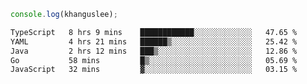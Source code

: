 ```js
console.log(khanguslee);
```

<!--START_SECTION:waka-->

```txt
TypeScript   8 hrs 9 mins    ████████████░░░░░░░░░░░░░   47.65 %
YAML         4 hrs 21 mins   ██████▒░░░░░░░░░░░░░░░░░░   25.42 %
Java         2 hrs 12 mins   ███▒░░░░░░░░░░░░░░░░░░░░░   12.86 %
Go           58 mins         █▒░░░░░░░░░░░░░░░░░░░░░░░   05.69 %
JavaScript   32 mins         ▓░░░░░░░░░░░░░░░░░░░░░░░░   03.15 %
```

<!--END_SECTION:waka-->

<!--
**khanguslee/khanguslee** is a ✨ _special_ ✨ repository because its `README.md` (this file) appears on your GitHub profile.

Here are some ideas to get you started:

- 🔭 I’m currently working on ...
- 🌱 I’m currently learning ...
- 👯 I’m looking to collaborate on ...
- 🤔 I’m looking for help with ...
- 💬 Ask me about ...
- 📫 How to reach me: ...
- 😄 Pronouns: ...
- ⚡ Fun fact: ...
-->
